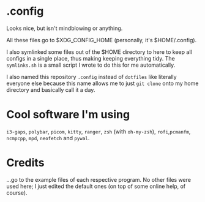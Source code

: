 # .config
Looks nice, but isn't mindblowing or anything.

All these files go to $XDG_CONFIG_HOME (personally, it's $HOME/.config).

I also symlinked some files out of the $HOME directory to here to keep all configs in a single place, thus making keeping everything tidy. The `symlinks.sh` is a small script I wrote to do this for me automatically.


I also named this repository `.config` instead of `dotfiles` like literally everyone else because this name allows me to just `git clone` onto my home directory and basically call it a day.


# Cool software I'm using
`i3-gaps`, `polybar`, `picom`, `kitty`, `ranger`, `zsh` (with `oh-my-zsh`), `rofi`,`pcmanfm`, `ncmpcpp`, `mpd`, `neofetch` and `pywal`.


# Credits
...go to the example files of each respective program. No other files were used here; I just edited the default ones (on top of some online help, of course).
